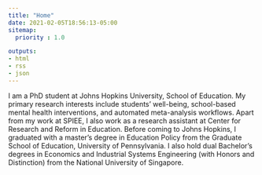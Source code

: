 ```yaml
---
title: "Home"
date: 2021-02-05T18:56:13-05:00
sitemap:
  priority : 1.0

outputs:
- html
- rss
- json
---
```

I am a PhD student at Johns Hopkins University, School of Education. My primary research interests include students’ well-being, school-based mental health interventions, and automated meta-analysis workflows. Apart from my work at SPIEE, I also work as a research assistant at Center for Research and Reform in Education. Before coming to Johns Hopkins, I graduated with a master’s degree in Education Policy from the Graduate School of Education, University of Pennsylvania. I also hold dual Bachelor’s degrees in Economics and Industrial Systems Engineering (with Honors and Distinction) from the National University of Singapore.
